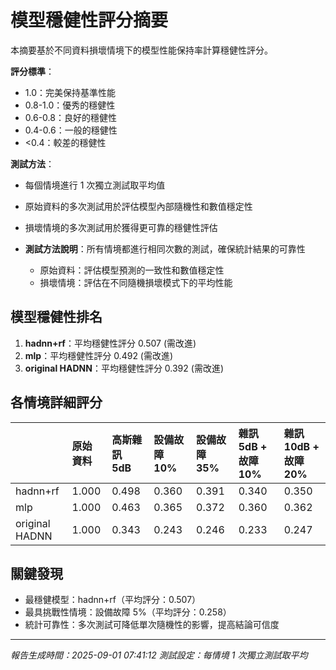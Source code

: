 # 模型穩健性評分摘要

本摘要基於不同資料損壞情境下的模型性能保持率計算穩健性評分。

**評分標準**：
- 1.0：完美保持基準性能
- 0.8-1.0：優秀的穩健性
- 0.6-0.8：良好的穩健性
- 0.4-0.6：一般的穩健性
- <0.4：較差的穩健性

**測試方法**：
- 每個情境進行 1 次獨立測試取平均值
- 原始資料的多次測試用於評估模型內部隨機性和數值穩定性
- 損壞情境的多次測試用於獲得更可靠的穩健性評估

- **測試方法說明**：所有情境都進行相同次數的測試，確保統計結果的可靠性
  - 原始資料：評估模型預測的一致性和數值穩定性
  - 損壞情境：評估在不同隨機損壞模式下的平均性能
## 模型穩健性排名

1. **hadnn+rf**：平均穩健性評分 0.507 (需改進)
2. **mlp**：平均穩健性評分 0.492 (需改進)
3. **original HADNN**：平均穩健性評分 0.392 (需改進)

## 各情境詳細評分

|                | 原始資料 | 高斯雜訊 5dB | 設備故障 10% | 設備故障 35% | 雜訊 5dB + 故障 10% | 雜訊 10dB + 故障 20% |
|:---------------|:----|:--------|:--------|:--------|:---------------|:----------------|
| hadnn+rf | 1.000 | 0.498 | 0.360 | 0.391 | 0.340 | 0.350 |
| mlp | 1.000 | 0.463 | 0.365 | 0.372 | 0.360 | 0.362 |
| original HADNN | 1.000 | 0.343 | 0.243 | 0.246 | 0.233 | 0.247 |

## 關鍵發現

- 最穩健模型：hadnn+rf（平均評分：0.507）
- 最具挑戰性情境：設備故障 5%（平均評分：0.258）
- 統計可靠性：多次測試可降低單次隨機性的影響，提高結論可信度

---
*報告生成時間：2025-09-01 07:41:12*
*測試設定：每情境 1 次獨立測試取平均*
